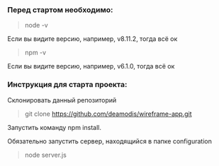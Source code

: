 ### Перед стартом необходимо:

> node -v

Если вы видите версию, например, v8.11.2, тогда всё ок 

> npm -v

Если вы видите версию, например, v6.1.0, тогда всё ок

### Инструкция для старта проекта:

Склонировать данный репозиторий
> git clone https://github.com/deamodis/wireframe-app.git

Запустить команду npm install.

Обязательно запустить сервер, находящийся в папке configuration
> node server.js

